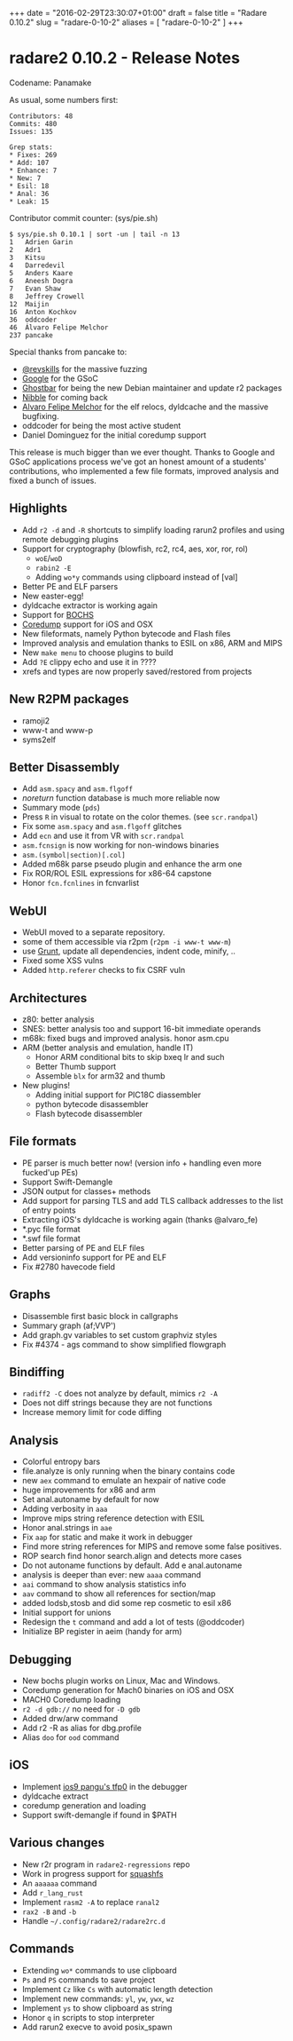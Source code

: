 +++
date = "2016-02-29T23:30:07+01:00"
draft = false
title = "Radare 0.10.2"
slug = "radare-0-10-2"
aliases = [
	"radare-0-10-2"
]
+++

# radare2 0.10.2 - Release Notes

Codename: Panamake

As usual, some numbers first:

```
Contributors: 48
Commits: 480
Issues: 135

Grep stats:
* Fixes: 269
* Add: 107
* Enhance: 7
* New: 7
* Esil: 18
* Anal: 36
* Leak: 15
```

Contributor commit counter: (sys/pie.sh)
```
$ sys/pie.sh 0.10.1 | sort -un | tail -n 13
1	Adrien Garin
2	Adr1
3	Kitsu
4	Darredevil
5	Anders Kaare
6	Aneesh Dogra
7	Evan Shaw
8	Jeffrey Crowell
12	Maijin
16	Anton Kochkov
36	oddcoder
46	Álvaro Felipe Melchor
237	pancake
```

Special thanks from pancake to:

* [@revskills](https://twitter.com/revskills) for the massive fuzzing
* [Google](http://radare.org/gsoc) for the GSoC
* [Ghostbar](https://twitter.com/ghostbar) for being the new Debian maintainer and update r2 packages
* [Nibble](https://twitter.com/nibble_ds) for coming back
* [Alvaro Felipe Melchor]( https://alvarofe.github.io/ ) for the elf relocs, dyldcache and the massive bugfixing.
* oddcoder for being the most active student
* Daniel Dominguez for the initial coredump support

This release is much bigger than we ever thought. Thanks to Google and GSoC applications process we've got an honest amount of a students' contributions, who implemented a few file formats, improved analysis and fixed a bunch of issues. 

Highlights
----------

- Add `r2 -d` and `-R` shortcuts to simplify loading rarun2 profiles and using remote debugging plugins
- Support for cryptography (blowfish, rc2, rc4, aes, xor, ror, rol)
  - `woE`/`woD`
  - `rabin2 -E`
  - Adding `wo*y` commands using clipboard instead of [val]
- Better PE and ELF parsers
- New easter-egg!
- dyldcache extractor is working again
- Support for [BOCHS]( https://en.wikipedia.org/wiki/Bochs )
- [Coredump]( https://en.wikipedia.org/wiki/Core_dump ) support for iOS and OSX
- New fileformats, namely Python bytecode and Flash files
- Improved analysis and emulation thanks to ESIL on x86, ARM and MIPS
- New `make menu` to choose plugins to build
- Add `?E` clippy echo and use it in ????
- xrefs and types are now properly saved/restored from projects

New R2PM packages
-----------------
- ramoji2
- www-t and www-p
- syms2elf

Better Disassembly
------------------
- Add `asm.spacy` and `asm.flgoff`
- *noreturn* function database is much more reliable now
- Summary mode (`pds`)
- Press `R` in visual to rotate on the color themes. (see `scr.randpal`)
- Fix some `asm.spacy` and `asm.flgoff` glitches
- Add `ecn` and use it from VR with `scr.randpal`
- `asm.fcnsign` is now working for non-windows binaries
- `asm.(symbol|section)[.col]`
- Added m68k parse pseudo plugin and enhance the arm one
- Fix ROR/ROL ESIL expressions for x86-64 capstone
- Honor `fcn.fcnlines` in fcnvarlist

WebUI
-----
- WebUI moved to a separate repository.
- some of them accessible via r2pm (`r2pm -i www-t www-m`)
- use [Grunt]( http://gruntjs.com/ ), update all dependencies, indent code, minify, ..
- Fixed some XSS vulns
- Added `http.referer` checks to fix CSRF vuln

Architectures
------------
- z80: better analysis
- SNES: better analysis too and support 16-bit immediate operands
- m68k: fixed bugs and improved analysis. honor asm.cpu
- ARM (better analysis and emulation, handle IT)
  - Honor ARM conditional bits to skip bxeq lr and such
  - Better Thumb support
  - Assemble `blx` for arm32 and thumb
- New plugins!
  - Adding initial support for PIC18C diassembler
  - python bytecode disassembler
  - Flash bytecode disassembler

File formats
------------
- PE parser is much better now! (version info + handling even more fucked'up PEs) 
- Support Swift-Demangle
- JSON output for classes+ methods
- Add support for parsing TLS and add TLS callback addresses to the list of entry points
- Extracting iOS's dyldcache is working again (thanks @alvaro_fe)
- *.pyc file format
- *.swf file format
- Better parsing of PE and ELF files
- Add versioninfo support for PE and ELF
- Fix #2780 havecode field

Graphs
------

- Disassemble first basic block in callgraphs
- Summary graph (af;VVP')
- Add graph.gv variables to set custom graphviz styles
- Fix #4374 - ags command to show simplified flowgraph


Bindiffing
----------
- `radiff2 -C` does not analyze by default, mimics `r2 -A`
- Does not diff strings because they are not functions
- Increase memory limit for code diffing

Analysis
--------

- Colorful entropy bars
- file.analyze is only running when the binary contains code
- new `aex` command to emulate an hexpair of native code
- huge improvements for x86 and arm
- Set anal.autoname by default for now
- Adding verbosity in `aaa`
- Improve mips string reference detection with ESIL
- Honor anal.strings in `aae`
- Fix `aap` for static and make it work in debugger
- Find more string references for MIPS and remove some false positives.
- ROP search find honor search.align and detects more cases
- Do not autoname functions by default. Add e anal.autoname
- analysis is deeper than ever: new `aaaa` command
- `aai` command to show analysis statistics info
- `aav` command to show all references for section/map
- added lodsb,stosb and did some rep cosmetic to esil x86
- Initial support for unions
- Redesign the `t` command and add a lot of tests (@oddcoder)
- Initialize BP register in aeim (handy for arm)

Debugging
---------
- New bochs plugin works on Linux, Mac and Windows.
- Coredump generation for Mach0 binaries on iOS and OSX
- MACH0 Coredump loading
- `r2 -d gdb://` no need for `-D gdb`
- Added drw/arw command
- Add r2 -R as alias for dbg.profile
- Alias `doo` for `ood` command 

iOS
---
- Implement [ios9 pangu's tfp0]( http://en.pangu.io/ ) in the debugger
- dyldcache extract
- coredump generation and loading
- Support swift-demangle if found in $PATH


Various changes
---------------
- New r2r program in `radare2-regressions` repo
- Work in progress support for [squashfs]( https://en.wikipedia.org/wiki/SquashFS )
- An `aaaaaa` command
- Add `r_lang_rust`
- Implement `rasm2 -A` to replace `ranal2`
- `rax2 -B` and `-b`
- Handle `~/.config/radare2/radare2rc.d`

Commands
--------
- Extending `wo*` commands to use clipboard
- `Ps` and `PS` commands to save project
- Implement `Cz` like `Cs` with automatic length detection
- Implement new commands: `yl`, `yw`, `ywx`, `wz`
- Implement `ys` to show clipboard as string
- Honor `q` in scripts to stop interpreter
- Add rarun2 execve to avoid posix_spawn

